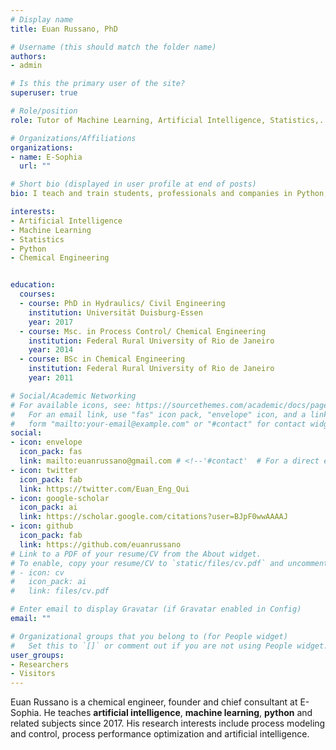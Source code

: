 ```yaml
---
# Display name
title: Euan Russano, PhD

# Username (this should match the folder name)
authors:
- admin

# Is this the primary user of the site?
superuser: true

# Role/position
role: Tutor of Machine Learning, Artificial Intelligence, Statistics,...

# Organizations/Affiliations
organizations:
- name: E-Sophia
  url: ""

# Short bio (displayed in user profile at end of posts)
bio: I teach and train students, professionals and companies in Python, R, Machine Learning, Data Science and Statistics, among other subjects of interest.

interests:
- Artificial Intelligence
- Machine Learning
- Statistics
- Python
- Chemical Engineering


education:
  courses:
  - course: PhD in Hydraulics/ Civil Engineering
    institution: Universität Duisburg-Essen
    year: 2017
  - course: Msc. in Process Control/ Chemical Engineering
    institution: Federal Rural University of Rio de Janeiro
    year: 2014
  - course: BSc in Chemical Engineering
    institution: Federal Rural University of Rio de Janeiro
    year: 2011

# Social/Academic Networking
# For available icons, see: https://sourcethemes.com/academic/docs/page-builder/#icons
#   For an email link, use "fas" icon pack, "envelope" icon, and a link in the
#   form "mailto:your-email@example.com" or "#contact" for contact widget.
social:
- icon: envelope
  icon_pack: fas
  link: mailto:euanrussano@gmail.com # <!--'#contact'  # For a direct email link, use "mailto:test@example.org".-->
- icon: twitter
  icon_pack: fab
  link: https://twitter.com/Euan_Eng_Qui
- icon: google-scholar
  icon_pack: ai
  link: https://scholar.google.com/citations?user=BJpF0wwAAAAJ
- icon: github
  icon_pack: fab
  link: https://github.com/euanrussano
# Link to a PDF of your resume/CV from the About widget.
# To enable, copy your resume/CV to `static/files/cv.pdf` and uncomment the lines below.
# - icon: cv
#   icon_pack: ai
#   link: files/cv.pdf

# Enter email to display Gravatar (if Gravatar enabled in Config)
email: ""

# Organizational groups that you belong to (for People widget)
#   Set this to `[]` or comment out if you are not using People widget.
user_groups:
- Researchers
- Visitors
---
```


Euan Russano is a chemical engineer, founder and chief consultant at E-Sophia. He teaches **artificial intelligence**, **machine learning**, **python** and related subjects since 2017. His research interests include process modeling and control, process performance optimization and artificial intelligence.